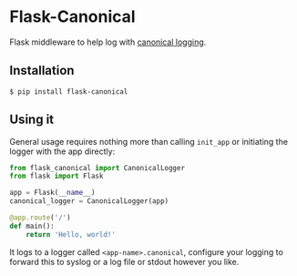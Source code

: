Flask-Canonical
===============

Flask middleware to help log with [canonical logging](https://brandur.org/canonical-log-lines).


Installation
------------

    $ pip install flask-canonical


Using it
--------

General usage requires nothing more than calling `init_app` or initiating the logger with the app directly:

```python
from flask_canonical import CanonicalLogger
from flask import Flask

app = Flask(__name__)
canonical_logger = CanonicalLogger(app)

@app.route('/')
def main():
    return 'Hello, world!'
```

It logs to a logger called `<app-name>.canonical`, configure your logging to forward this to syslog or a log file or stdout however you like.
